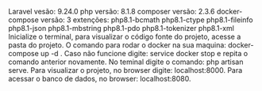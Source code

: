 Laravel vesão: 9.24.0
php versão: 8.1.8
composer versão: 2.3.6
docker-compose versão: 3
extenções:
php8.1-bcmath
php8.1-ctype
php8.1-fileinfo
php8.1-json
php8.1-mbstring
php8.1-pdo
php8.1-tokenizer
php8.1-xml
Inicialize o terminal, para visualizar o código fonte do projeto, acesse a pasta do projeto.
O comando para rodar o docker na sua maquina: docker-compose up -d .
Caso não funcione digite: service docker stop e repita o comando anterior novamente.
No teminal digite o comando: php artisan serve.
Para visualizar o projeto, no browser digite: localhost:8000.
Para acessar o banco de dados, no browser: localhost:8080.
